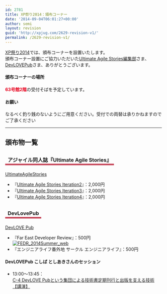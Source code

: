 ```yaml
---
id: 2781
title: XP祭り2014：頒布コーナー
date: '2014-09-04T06:01:27+00:00'
author: semi
layout: revision
guid: 'http://xpjug.com/2629-revision-v1/'
permalink: /2629-revision-v1/
---
```


[XP祭り2014](http://xpjug.com/xp2014/)では、頒布コーナーを設置いたします。  
頒布コーナー設置にご協力いただいた[Ultimate Agile Stories編集部](http://ultimateagilestories.blog.fc2.com/)さま、[DevLOVEPub](http://devlovepub.github.io/)さま、ありがとうございます。

#### <span style="line-height:1.5;">頒布コーナーの場所</span>

<span style="color:#E7001D; font-weight: bold;">63号館2階</span>の受付そばを予定しています。

#### <span style="line-height:1.5;">お願い</span>

なるべく釣り銭のないようにご用意ください。受付での両替は承りかねますのでご了承ください

---

## 頒布物一覧

### <span style="margin:0 0 10px 0; padding:2px 8px; border-width:0 0 5px 0; border-color:#C6485B; border-style:solid; line-height:2.5;">アジャイル同人誌『Ultimate Agile Stories』</span>

[UltimateAgileStories](http://ultimateagilestories.web.fc2.com/)

- 『[Ultimate Agile Stories Iteration2](http://ultimateagilestories.web.fc2.com/bookcontents2.html)』：2,000円
- 『[Ultimate Agile Stories Iteration3](http://ultimateagilestories.web.fc2.com/bookcontents3.html)』：2,000円
- 『[Ultimate Agile Stories Iteration4](http://ultimateagilestories.web.fc2.com/bookcontents4.html)』：2,000円

### <span style="margin:0 0 10px 0; padding:2px 8px; border-width:0 0 5px 0; border-color:#C6485B; border-style:solid; line-height:2.5;">DevLovePub</span>

[DevLOVE Pub](http://devlovepub.github.io/)

- 『Far East Developer Review』：500円  
    [![FEDR_2014Summer_web](http://xpjug.com/wp-content/uploads/2014/09/FEDR_2014Summer_web-211x300.png)](http://xpjug.com/wp-content/uploads/2014/09/FEDR_2014Summer_web.png)
- 『エンジニアライフ番外地 サークル エンジニアライフ』：500円

#### <span style="line-height:1.5;">DevLOVEPub こしば としあきさんのセッション</span>

- 13:00～13:45：  
    [C-4 DevLOVE Pubという集団による技術書定期刊行と出版を支える技術【講演】](http://xpjug.com/xp2014-session-c4/)